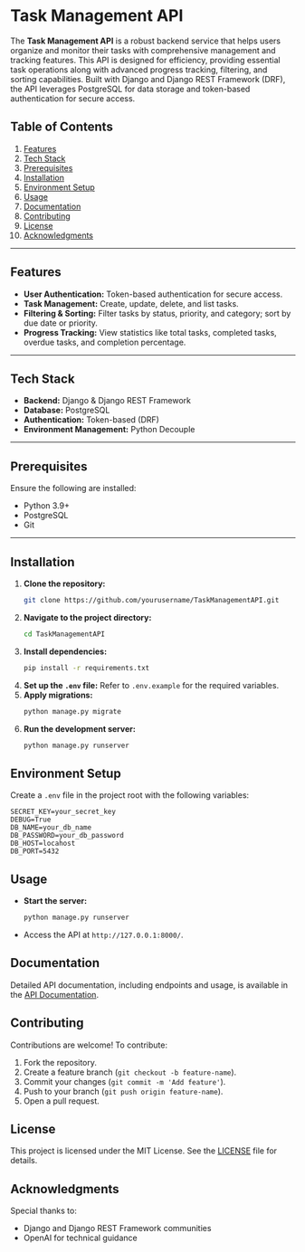 # Task Management API

The **Task Management API** is a robust backend service that helps users organize and monitor their tasks with comprehensive management and tracking features. This API is designed for efficiency, providing essential task operations along with advanced progress tracking, filtering, and sorting capabilities. Built with Django and Django REST Framework (DRF), the API leverages PostgreSQL for data storage and token-based authentication for secure access.


## Table of Contents

1. [Features](#features)
2. [Tech Stack](#tech-stack)
3. [Prerequisites](#prerequisites)
4. [Installation](#installation)
5. [Environment Setup](#environment-setup)
6. [Usage](#usage)
7. [Documentation](#documentation)
8. [Contributing](#contributing)
9. [License](#license)
10. [Acknowledgments](#acknowledgments)

---

## Features

- **User Authentication:** Token-based authentication for secure access.
- **Task Management:** Create, update, delete, and list tasks.
- **Filtering & Sorting:** Filter tasks by status, priority, and category; sort by due date or priority.
- **Progress Tracking:** View statistics like total tasks, completed tasks, overdue tasks, and completion percentage.

---

## Tech Stack

- **Backend:** Django & Django REST Framework
- **Database:** PostgreSQL
- **Authentication:** Token-based (DRF)
- **Environment Management:** Python Decouple

---

## Prerequisites

Ensure the following are installed:
- Python 3.9+
- PostgreSQL
- Git

---

## Installation

1. **Clone the repository:**
   ```bash
   git clone https://github.com/yourusername/TaskManagementAPI.git
   ```
2. **Navigate to the project directory:**
   ```bash
   cd TaskManagementAPI
   ```
3. **Install dependencies:**
   ```bash
   pip install -r requirements.txt
   ```
4. **Set up the `.env` file:**
   Refer to `.env.example` for the required variables.
5. **Apply migrations:**
   ```bash
   python manage.py migrate
   ```
6. **Run the development server:**
   ```bash
   python manage.py runserver
   ```

## Environment Setup

Create a `.env` file in the project root with the following variables:

```plaintext
SECRET_KEY=your_secret_key
DEBUG=True
DB_NAME=your_db_name
DB_PASSWORD=your_db_password
DB_HOST=locahost
DB_PORT=5432
```

## Usage

- **Start the server:**
  ```bash
  python manage.py runserver
  ```
- Access the API at `http://127.0.0.1:8000/`.


## Documentation

Detailed API documentation, including endpoints and usage, is available in the [API Documentation](docs/api_endpoints.md).


## Contributing

Contributions are welcome! To contribute:

1. Fork the repository.
2. Create a feature branch (`git checkout -b feature-name`).
3. Commit your changes (`git commit -m 'Add feature'`).
4. Push to your branch (`git push origin feature-name`).
5. Open a pull request.


## License

This project is licensed under the MIT License. See the [LICENSE](LICENSE) file for details.


## Acknowledgments

Special thanks to:
- Django and Django REST Framework communities
- OpenAI for technical guidance
```
